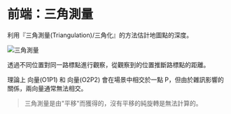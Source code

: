 # 前端：三角測量

利用『三角測量(Triangulation)/三角化』的方法估計地圖點的深度。

![三角測量](image/triangulation.png)

透過不同位置對同一路標點進行觀察，從觀察到的位置推斷路標點的距離。

理論上 向量(O1P1) 和 向量(O2P2) 會在場景中相交於一點 P，但由於雜訊影響的關係，兩向量通常無法相交。

> 三角測量是由"平移"而獲得的，沒有平移的純旋轉是無法計算的。
